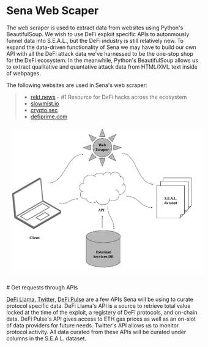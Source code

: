 # Sena Web Scaper

The web scraper is used to extract data from websites using Python's BeautifulSoup. We wish to use DeFi exploit specific APIs to autonmously funnel data into S.E.A.L., but the DeFi industry is still relatively new. To expand the data-driven functionality of Sena we may have to build our own API with all the DeFi attack data we've harnessed to be the one-stop shop for the DeFi ecosystem. In the meanwhile, Python's BeautifulSoup allows us to extract qualitative and quantative attack data from HTML/XML text inside of webpages. 

The following websites are used in Sena's web scraper:
>- [rekt.news](https://rekt.news) - #1 Resource for DeFi hacks across the ecosystem
>- [slowmist.io](https://hacked.slowmist.io/en/)
>- [crypto.sec](https://cryptosec.info/defi-hacks/)
>- [defiprime.com](https://defiprime.com/hacks2020)

<!-- image -->
<p style="text-align:center;">
  <img src="data-retrieval.jpg" alt="" width="800" class="center" style="margin: 10px;"/>
</p>
# Get requests through APIs

[DeFi Llama](https://docs.llama.fi/api), [Twitter](https://developer.twitter.com/en/docs/twitter-api/getting-started/about-twitter-api), [DeFi Pulse](https://docs.defipulse.com/api-docs-by-provider/defi-pulse-data) are a few APIs Sena will be using to curate protocol specific data. DeFi Llama's API is a source to retrieve total value locked at the time of the exploit, a registery of DeFi protocols, and on-chain data. DeFi Pulse's API gives access to ETH gas prices as well as an on-slot of data providers for future needs. Twitter's API allows us to monitor protocol activity. All data curated from these APIs will be curated under columns in the S.E.A.L. dataset. 
